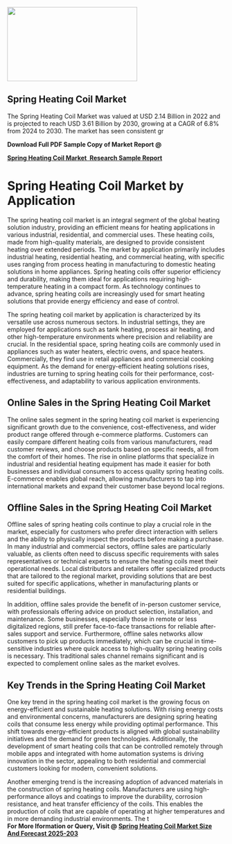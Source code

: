 <p><img class="alignnone size-medium wp-image-20088" src="https://ffe5etoiles.com/wp-content/uploads/2024/12/MST1-300x171.png" alt="" width="300" height="171" /></p><p><p> <h2>Spring Heating Coil Market </h2><p>The Spring Heating Coil Market was valued at USD 2.14 Billion in 2022 and is projected to reach USD 3.61 Billion by 2030, growing at a CAGR of 6.8% from 2024 to 2030. The market has seen consistent gr</p><p><strong>Download Full PDF Sample Copy of Market Report @</strong></p><p><strong><a href="https://www.verifiedmarketreports.com/download-sample/?rid=280012&utm_source=Sites-google&utm_medium=265" target="_blank">Spring Heating Coil Market &nbsp;Research Sample Report</a></strong></p><p><h1>Spring Heating Coil Market by Application</h1><p>The spring heating coil market is an integral segment of the global heating solution industry, providing an efficient means for heating applications in various industrial, residential, and commercial uses. These heating coils, made from high-quality materials, are designed to provide consistent heating over extended periods. The market by application primarily includes industrial heating, residential heating, and commercial heating, with specific uses ranging from process heating in manufacturing to domestic heating solutions in home appliances. Spring heating coils offer superior efficiency and durability, making them ideal for applications requiring high-temperature heating in a compact form. As technology continues to advance, spring heating coils are increasingly used for smart heating solutions that provide energy efficiency and ease of control.<p>The spring heating coil market by application is characterized by its versatile use across numerous sectors. In industrial settings, they are employed for applications such as tank heating, process air heating, and other high-temperature environments where precision and reliability are crucial. In the residential space, spring heating coils are commonly used in appliances such as water heaters, electric ovens, and space heaters. Commercially, they find use in retail appliances and commercial cooking equipment. As the demand for energy-efficient heating solutions rises, industries are turning to spring heating coils for their performance, cost-effectiveness, and adaptability to various application environments.</p><h2>Online Sales in the Spring Heating Coil Market</h2><p>The online sales segment in the spring heating coil market is experiencing significant growth due to the convenience, cost-effectiveness, and wider product range offered through e-commerce platforms. Customers can easily compare different heating coils from various manufacturers, read customer reviews, and choose products based on specific needs, all from the comfort of their homes. The rise in online platforms that specialize in industrial and residential heating equipment has made it easier for both businesses and individual consumers to access quality spring heating coils. E-commerce enables global reach, allowing manufacturers to tap into international markets and expand their customer base beyond local regions.</p><pFurthermore, online sales platforms offer the added benefit of streamlined customer support and the ability to access product manuals, installation guides, and maintenance tips directly from the manufacturer or seller. With advancements in online payment systems and secure shipping methods, online sales provide a seamless transaction experience for buyers. The growth in the online market is also fueled by an increasing preference for contactless shopping and the expansion of digital payment methods, positioning online sales as a dominant and growing channel for the spring heating coil market.</p><h2>Offline Sales in the Spring Heating Coil Market</h2><p>Offline sales of spring heating coils continue to play a crucial role in the market, especially for customers who prefer direct interaction with sellers and the ability to physically inspect the products before making a purchase. In many industrial and commercial sectors, offline sales are particularly valuable, as clients often need to discuss specific requirements with sales representatives or technical experts to ensure the heating coils meet their operational needs. Local distributors and retailers offer specialized products that are tailored to the regional market, providing solutions that are best suited for specific applications, whether in manufacturing plants or residential buildings.</p><p>In addition, offline sales provide the benefit of in-person customer service, with professionals offering advice on product selection, installation, and maintenance. Some businesses, especially those in remote or less digitalized regions, still prefer face-to-face transactions for reliable after-sales support and service. Furthermore, offline sales networks allow customers to pick up products immediately, which can be crucial in time-sensitive industries where quick access to high-quality spring heating coils is necessary. This traditional sales channel remains significant and is expected to complement online sales as the market evolves.</p><h2>Key Trends in the Spring Heating Coil Market</h2><p>One key trend in the spring heating coil market is the growing focus on energy-efficient and sustainable heating solutions. With rising energy costs and environmental concerns, manufacturers are designing spring heating coils that consume less energy while providing optimal performance. This shift towards energy-efficient products is aligned with global sustainability initiatives and the demand for green technologies. Additionally, the development of smart heating coils that can be controlled remotely through mobile apps and integrated with home automation systems is driving innovation in the sector, appealing to both residential and commercial customers looking for modern, convenient solutions.</p><p>Another emerging trend is the increasing adoption of advanced materials in the construction of spring heating coils. Manufacturers are using high-performance alloys and coatings to improve the durability, corrosion resistance, and heat transfer efficiency of the coils. This enables the production of coils that are capable of operating at higher temperatures and in more demanding industrial environments. The t<strong><br />For More Iformation or Query, Visit @ <a href="https://www.verifiedmarketreports.com/product/spring-heating-coil-market/" target="_blank">Spring Heating Coil Market Size And Forecast 2025-203</a></strong></p>
